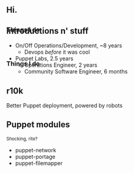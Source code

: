 ## Hi.

Introductions n' stuff
----------------------

  * On/Off Operations/Development, ~8 years
    * Devops _before_ it was cool
  * Puppet Labs, 2.5 years
    * Operations Engineer, 2 years
    * Community Software Engineer, 6 months

## r10k

<h3 style="margin-top:-200px; float:left; text-align:left;">Things I do</h3>

Better Puppet deployment, powered by robots

Puppet modules
--------------

<h3 style="margin-top:-200px; float:left; text-align:left;">Things I do</h3>

<small>Shocking, rite?</small>

  * puppet-network
  * puppet-portage
  * puppet-filemapper

